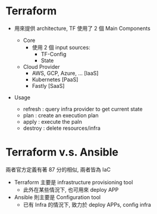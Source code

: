 
# Terraform

- 用來提供 architecture, TF 使用了 2 個 Main Components
    - Core
        - 使用 2 個 input sources:
            - TF-Config
            - State
    - Cloud Provider
        - AWS, GCP, Azure, ... [IaaS]
        - Kubernetes [PaaS]
        - Fastly [SaaS]

- Usage
    - refresh : query infra provider to get current state
    - plan    : create an execution plan
    - apply   : execute the paln
    - destroy : delete resources/infra


# Terraform v.s. Ansible

兩者官方定義有著 87 分的相似, 兩者皆為 IaC

- Terraform 主要是 infrastructure provisioning tool
    - 此外在某些情況下, 也可用來 deploy APP
- Ansible 則主要是 Configuration tool
    - 已有 Infra 的情況下, 致力於 deploy APPs, config infra
